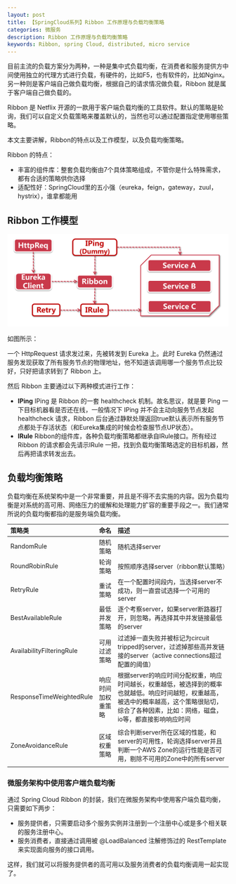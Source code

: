 ```yaml
---
layout: post
title: 【SpringCloud系列】Ribbon 工作原理与负载均衡策略
categories: 微服务
description: Ribbon 工作原理与负载均衡策略
keywords: Ribbon, spring Cloud, distributed, micro service
---
```



目前主流的负载方案分为两种，一种是集中式负载均衡，在消费者和服务提供方中间使用独立的代理方式进行负载，有硬件的，比如F5，也有软件的，比如Nginx。
另一种则是客户端自己做负载均衡，根据自己的请求情况做负载，Ribbon 就是属于客户端自己做负载的。

Ribbon 是 Netflix 开源的一款用于客户端负载均衡的工具软件。默认的策略是轮询，我们可以自定义负载策略来覆盖默认的，当然也可以通过配置指定使用哪些策略。

本文主要讲解，Ribbon的特点以及工作模型，以及负载均衡策略。

Ribbon 的特点：
- 丰富的组件库：整套负载均衡由7个具体策略组成，不管你是什么特殊需求，都有合适的策略供你选择
- 适配性好：SpringCloud里的五小强（eureka，feign，gateway，zuul，hystrix），谁拿都能用


## Ribbon 工作模型

![](/images/microservice/ribbon-introduce-1.png)

如图所示：

一个 HttpRequest 请求发过来，先被转发到 Eureka 上。此时 Eureka 仍然通过服务发现获取了所有服务节点的物理地址，他不知道该调用哪一个服务节点比较好，只好把请求转到了 Ribbon 上。

然后 Ribbon 主要通过以下两种模式进行工作：
- **IPing**  IPing 是 Ribbon 的一套 healthcheck 机制。故名思议，就是要 Ping 一下目标机器看是否还在线，一般情况下 IPing 并不会主动向服务节点发起 healthcheck 请求，Ribbon 后台通过静默处理返回true默认表示所有服务节点都处于存活状态（和Eureka集成的时候会检查服节点UP状态）。
- **IRule**  Ribbon的组件库，各种负载均衡策略都继承自IRule接口。所有经过 Ribbon 的请求都会先请示IRule 一把，找到负载均衡策略选定的目标机器，然后再把请求转发出去。


## 负载均衡策略

负载均衡在系统架构中是一个非常重要，并且是不得不去实施的内容。因为负载均衡是对系统的高可用、网络压力的缓解和处理能力扩容的重要手段之一。我们通常所说的负载均衡都指的是服务端负载均衡。


| 策略类     | 命名 | 描述 |
|:---------|:---------------|:---------------|
| RandomRule  | 随机策略            | 随机选择server        |
| RoundRobinRule | 轮询策略          | 按照顺序选择server（ribbon默认策略）         |
| RetryRule   | 重试策略            | 在一个配置时间段内，当选择server不成功，则一直尝试选择一个可用的server            |
| BestAvailableRule   | 最低并发策略     | 逐个考察server，如果server断路器打开，则忽略，再选择其中并发链接最低的server  |
| AvailabilityFilteringRule   | 可用过滤策略	| 过滤掉一直失败并被标记为circuit tripped的server，过滤掉那些高并发链接的server（active connections超过配置的阈值）            |
| ResponseTimeWeightedRule   | 响应时间加权重策略	            | 根据server的响应时间分配权重，响应时间越长，权重越低，被选择到的概率也就越低。响应时间越短，权重越高，被选中的概率越高，这个策略很贴切，综合了各种因素，比如：网络，磁盘，io等，都直接影响响应时间
            |
| ZoneAvoidanceRule   | 区域权重策略	            | 综合判断server所在区域的性能，和server的可用性，轮询选择server并且判断一个AWS Zone的运行性能是否可用，剔除不可用的Zone中的所有server
            |


### 微服务架构中使用客户端负载均衡
通过 Spring Cloud Ribbon 的封装，我们在微服务架构中使用客户端负载均衡，只需要如下两步：
- 服务提供者，只需要启动多个服务实例并注册到一个注册中心或是多个相关联的服务注册中心。
- 服务消费者，直接通过调用被 @LoadBalanced 注解修饰过的 RestTemplate 来实现面向服务的接口调用。
  
这样，我们就可以将服务提供者的高可用以及服务消费者的负载均衡调用一起实现了。